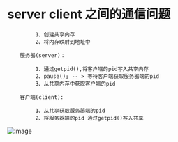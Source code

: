 # server client 之间的通信问题
	
			 1、创建共享内存
			 2、将内存映射到地址中
		
		服务器(server)：
			
			 1、通过getpid(),将客户端的pid写入共享内存
			 2、pause(); -- > 等待客户端获取服务器端的pid
			 3、从共享内存中获取客户端的pid
		
		客户端(client):
		
			 1、从共享获取服务器端的pid
			 2、将服务器端的pid 通过getpid()写入共享
![image](https://github.com/210843013/server_client/blob/master/server_client.gif)
